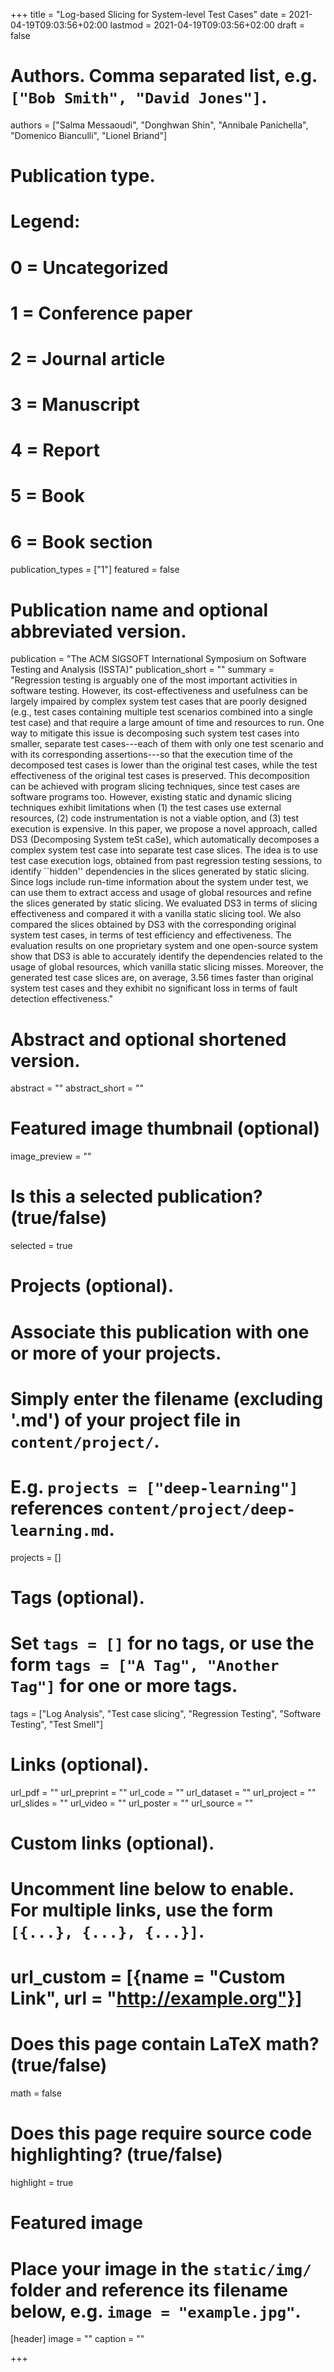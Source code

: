 +++
title = "Log-based Slicing for System-level Test Cases"
date = 2021-04-19T09:03:56+02:00
lastmod = 2021-04-19T09:03:56+02:00
draft = false

# Authors. Comma separated list, e.g. `["Bob Smith", "David Jones"]`.
authors = ["Salma Messaoudi",  "Donghwan Shin", "Annibale Panichella", "Domenico Bianculli", "Lionel Briand"]

# Publication type.
# Legend:
# 0 = Uncategorized
# 1 = Conference paper
# 2 = Journal article
# 3 = Manuscript
# 4 = Report
# 5 = Book
# 6 = Book section
publication_types = ["1"]
featured = false 
# Publication name and optional abbreviated version.
publication = "The ACM SIGSOFT International Symposium on Software Testing and Analysis (ISSTA)"
publication_short = ""
summary = "Regression testing is arguably one of the most important activities in software testing. However, its cost-effectiveness and usefulness can be largely impaired by complex system test cases that are poorly designed (e.g., test cases containing  multiple test scenarios combined into a single test case) and that require a large amount of time and resources to run.  One way to mitigate this issue is decomposing such system test cases into smaller, separate test cases---each of them with only one test scenario and with its corresponding assertions---so that the execution time of the decomposed test cases is lower than the original test cases, while the test effectiveness of the original test cases is preserved. This decomposition can be achieved with program slicing techniques, since test cases are software programs too. However, existing static and dynamic slicing techniques exhibit limitations when (1) the test cases use external resources, (2) code instrumentation is not a viable option, and (3) test execution is expensive.  In this paper, we propose a novel approach, called DS3 (Decomposing System teSt caSe), which automatically decomposes a complex system test case into separate test case slices. The idea is to use test case execution logs, obtained from past regression testing sessions, to identify ``hidden'' dependencies in the slices generated by static slicing. Since logs include run-time information about the system under test, we can use them to extract access and usage of global resources and refine the slices generated by static slicing.  We evaluated DS3 in terms of slicing effectiveness and compared it with a vanilla static slicing tool. We also compared the slices obtained by DS3 with the corresponding original system test cases, in terms of test efficiency and effectiveness. The evaluation results on one proprietary system and one open-source system show that DS3 is able to accurately identify the dependencies related to the usage of global resources, which vanilla static slicing misses. Moreover, the generated test case slices are, on average, 3.56 times faster than original system test cases and they exhibit no significant loss in terms of fault detection effectiveness." 

# Abstract and optional shortened version.
abstract = ""
abstract_short = ""

# Featured image thumbnail (optional)
image_preview = ""

# Is this a selected publication? (true/false)
selected = true

# Projects (optional).
#   Associate this publication with one or more of your projects.
#   Simply enter the filename (excluding '.md') of your project file in `content/project/`.
#   E.g. `projects = ["deep-learning"]` references `content/project/deep-learning.md`.
projects = []

# Tags (optional).
#   Set `tags = []` for no tags, or use the form `tags = ["A Tag", "Another Tag"]` for one or more tags.
tags = ["Log Analysis", "Test case slicing", "Regression Testing", "Software Testing", "Test Smell"]

# Links (optional).
url_pdf = ""
url_preprint = ""
url_code = ""
url_dataset = ""
url_project = ""
url_slides = ""
url_video = ""
url_poster = ""
url_source = ""

# Custom links (optional).
#   Uncomment line below to enable. For multiple links, use the form `[{...}, {...}, {...}]`.
# url_custom = [{name = "Custom Link", url = "http://example.org"}]

# Does this page contain LaTeX math? (true/false)
math = false

# Does this page require source code highlighting? (true/false)
highlight = true

# Featured image
# Place your image in the `static/img/` folder and reference its filename below, e.g. `image = "example.jpg"`.
[header]
image = ""
caption = ""

+++
